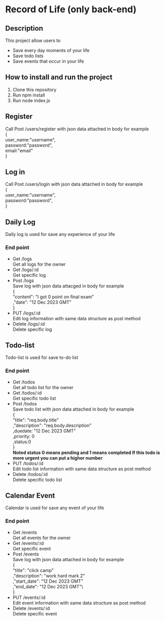 # Record of Life (only back-end)
## Description
This project allow users to
- Save every day moments of your life
- Save todo lists
- Save events that occur in your life
## How to install and run the project
1. Clone this repository
2. Run npm install
3. Run node index.js
## Register
Call Post /users/register with json data attached in body for example\
{\
  user_name:"username",\
  password:"password",\
  email:"email"\
}
## Log in
Call Post /users/login with json data attached in body for example\
{\
  user_name:"username",\
  password:"password",\
}
## Daily Log
Daily log is used for save any experience of your life
### End point
- Get /logs\
  Get all logs for the owner
- Get /logs/:id\
  Get specific log
- Post /logs\
  Save log with json data attacged in body for example\
  {\
    "content": "I got 0 point on final exam"\
    ,"date": "12 Dec 2023 GMT"\
}
- PUT /logs/:id\
  Edit log information with same data structure as post method
- Delete /logs/:id\
  Delete specific log
## Todo-list
Todo-list is used for save to-do list
### End point
- Get /todos\
  Get all todo list for the owner
- Get /todos/:id\
  Get specific todo list
- Post /todos\
  Save todo list with json data attached in body for example\
  {\
    "title": "req.body.title"\
    ,"description": "req.body.description"\
    ,duedate: "12 Dec 2023 GMT"\
    ,priority: 0\
    ,status:0\
  }\
**Noted status 0 means pending and 1 means completed If this todo is more urgent you can put a higher number**
- PUT /todos/:id\
  Edit todo list information with same data structure as post method
- Delete /todos/:id\
  Delete specific todo list
## Calendar Event
Calendar is used for save any event of your life
### End point
- Get /events\
  Get all events for the owner
- Get /events/:id\
  Get specific event
- Post /events\
  Save log with json data attached in body for example\
{\
    "title": "click camp"\
        ,"description": "work hard mark 2"\
        ,"start_date": "12 Dec 2023 GMT"\
        ,"end_date": "12 Dec 2023 GMT"\   
}
- PUT /events/:id\
  Edit event information with same data structure as post method
- Delete /events/:id\
  Delete specific event      

